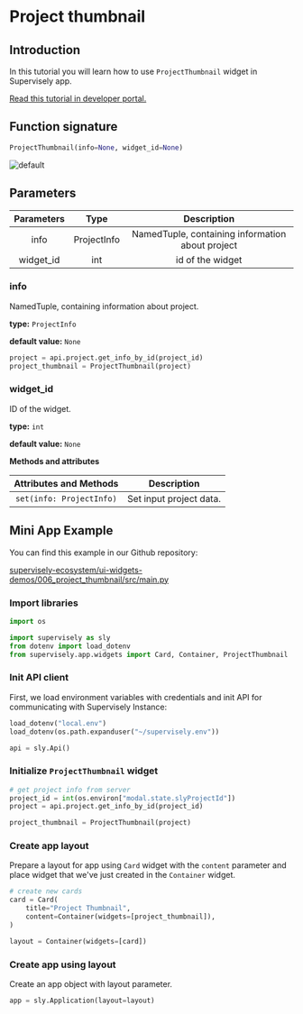# Project thumbnail

## Introduction

In this tutorial you will learn how to use `ProjectThumbnail` widget in Supervisely app.

[Read this tutorial in developer portal.](https://developer.supervise.ly/app-development/apps-with-gui/ProjectThumbnail)

## Function signature

```python
ProjectThumbnail(info=None, widget_id=None)
```

![default](https://user-images.githubusercontent.com/79905215/213988894-d4420e3e-5003-431b-8be1-01b1ddbf98df.png)

## Parameters

| Parameters |    Type     |                   Description                    |
| :--------: | :---------: | :----------------------------------------------: |
|    info    | ProjectInfo | NamedTuple, containing information about project |
| widget_id  |     int     |                 id of the widget                 |

### info

NamedTuple, containing information about project.

**type:** `ProjectInfo`

**default value:** `None`

```python
project = api.project.get_info_by_id(project_id)
project_thumbnail = ProjectThumbnail(project)
```

### widget_id

ID of the widget.

**type:** `int`

**default value:** `None`

**Methods and attributes**

|  Attributes and Methods  | Description             |
| :----------------------: | ----------------------- |
| `set(info: ProjectInfo)` | Set input project data. |

## Mini App Example

You can find this example in our Github repository:

[supervisely-ecosystem/ui-widgets-demos/006_project_thumbnail/src/main.py](https://github.com/supervisely-ecosystem/ui-widgets-demos/blob/master/006_project_thumbnail/src/main.py)

### Import libraries

```python
import os

import supervisely as sly
from dotenv import load_dotenv
from supervisely.app.widgets import Card, Container, ProjectThumbnail
```

### Init API client

First, we load environment variables with credentials and init API for communicating with Supervisely Instance:

```python
load_dotenv("local.env")
load_dotenv(os.path.expanduser("~/supervisely.env"))

api = sly.Api()
```

### Initialize `ProjectThumbnail` widget

```python
# get project info from server
project_id = int(os.environ["modal.state.slyProjectId"])
project = api.project.get_info_by_id(project_id)

project_thumbnail = ProjectThumbnail(project)
```

### Create app layout

Prepare a layout for app using `Card` widget with the `content` parameter and place widget that we've just created in the `Container` widget.

```python
# create new cards
card = Card(
    title="Project Thumbnail",
    content=Container(widgets=[project_thumbnail]),
)

layout = Container(widgets=[card])
```

### Create app using layout

Create an app object with layout parameter.

```python
app = sly.Application(layout=layout)
```
